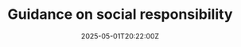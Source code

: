 ---
title: Guidance on social responsibility
linkTitle: Guidance on social responsibility
date: '2025-05-01T20:22:00Z'
weight: 1
description: Green Orbit Digital is committed to social responsibility through ethical
  practices, stakeholder engagement, and sustainability, focusing on governance, human
  rights, labor practices, environmental stewardship, and community involvement to
  drive positive change and systemic impact.
draft: false
ref: guidance-on-social-responsibility
---